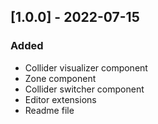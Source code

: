 ## [1.0.0] - 2022-07-15


### Added
* Collider visualizer component
* Zone component
* Collider switcher component
* Editor extensions
* Readme file


